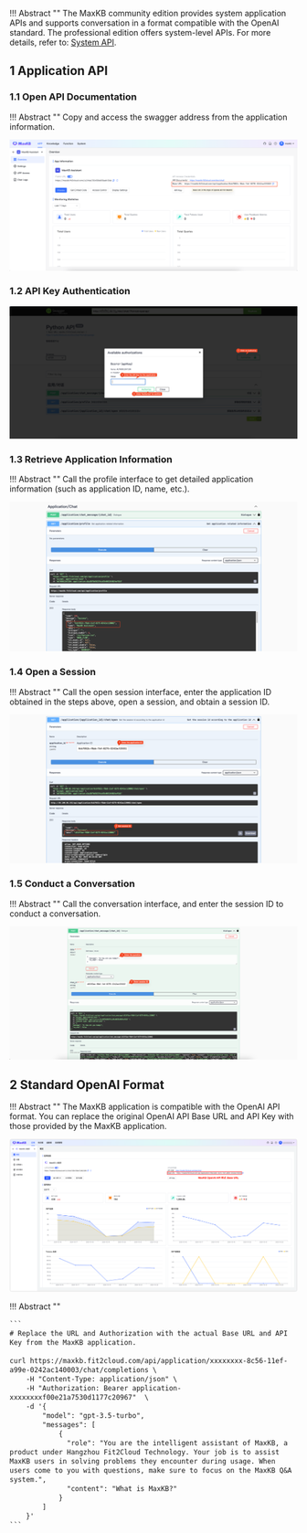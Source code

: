 !!! Abstract ""
    The MaxKB community edition provides system application APIs and supports conversation in a format compatible with the OpenAI standard. The professional edition offers system-level APIs. For more details, refer to: [System API](../user_manual/X-Pack/system_API.md).

## 1 Application API

### 1.1 Open API Documentation

!!! Abstract ""
    Copy and access the swagger address from the application information.

![API doc](../img/dev/app_swagger.png)

### 1.2 API Key Authentication

![APIKEY](../img/dev/app_apikey.png)

### 1.3 Retrieve Application Information

!!! Abstract ""
    Call the profile interface to get detailed application information (such as application ID, name, etc.).

![profile](../img/dev/app_profile.png)

### 1.4 Open a Session

!!! Abstract ""
    Call the open session interface, enter the application ID obtained in the steps above, open a session, and obtain a session ID.

![appid](../img/dev/chat_open.png)

### 1.5 Conduct a Conversation

!!! Abstract ""
    Call the conversation interface, and enter the session ID to conduct a conversation.

![chatid](../img/dev/app_chat.png)

## 2 Standard OpenAI Format

!!! Abstract ""
    The MaxKB application is compatible with the OpenAI API format. You can replace the original OpenAI API Base URL and API Key with those provided by the MaxKB application.

![API doc](../img/dev/openai_baseurl.png)

!!! Abstract ""

    ```
    # Replace the URL and Authorization with the actual Base URL and API Key from the MaxKB application.

    curl https://maxkb.fit2cloud.com/api/application/xxxxxxxx-8c56-11ef-a99e-0242ac140003/chat/completions \
        -H "Content-Type: application/json" \
        -H "Authorization: Bearer application-xxxxxxxxf00e21a7530d1177c20967"  \
        -d '{
            "model": "gpt-3.5-turbo",
            "messages": [
                {
                  "role": "You are the intelligent assistant of MaxKB, a product under Hangzhou Fit2Cloud Technology. Your job is to assist MaxKB users in solving problems they encounter during usage. When users come to you with questions, make sure to focus on the MaxKB Q&A system.",
                  "content": "What is MaxKB?"
                }
            ]
        }'
    ```
